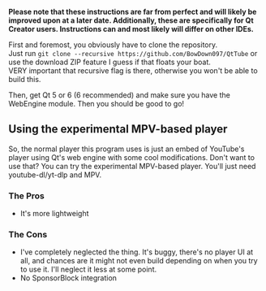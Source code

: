 **Please note that these instructions are far from perfect and will likely be improved upon at a later date. Additionally, these are specifically for Qt Creator users. Instructions can and most likely will differ on other IDEs.**

First and foremost, you obviously have to clone the repository.  
Just run ``git clone --recursive https://github.com/BowDown097/QtTube`` or use the download ZIP feature I guess if that floats your boat.  
VERY important that recursive flag is there, otherwise you won't be able to build this.

Then, get Qt 5 or 6 (6 recommended) and make sure you have the WebEngine module. Then you should be good to go!

## Using the experimental MPV-based player
So, the normal player this program uses is just an embed of YouTube's player using Qt's web engine with some cool modifications. Don't want to use that? You can try the experimental MPV-based player. You'll just need youtube-dl/yt-dlp and MPV.
### The Pros
- It's more lightweight
### The Cons
- I've completely neglected the thing. It's buggy, there's no player UI at all, and chances are it might not even build depending on when you try to use it. I'll neglect it less at some point.
- No SponsorBlock integration
